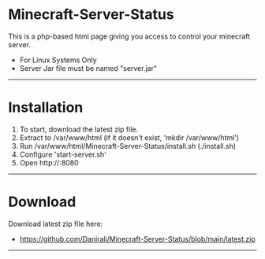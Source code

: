 # Minecraft-Server-Status
This is a php-based html page giving you access to control your minecraft server.

- For Linux Systems Only
- Server Jar file must be named "server.jar"
---------------------------------------------------------------------------------

# Installation
1) To start, download the latest zip file.
2) Extract to /var/www/html (if it doesn't exist, 'mkdir /var/www/html')
3) Run /var/www/html/Minecraft-Server-Status/install.sh (./install.sh)
4) Configure 'start-server.sh'
5) Open http://<youripaddress>:8080

---------------------------------------------------------------------------------

# Download

Download latest zip file here:
- https://github.com/Danirali/Minecraft-Server-Status/blob/main/latest.zip

---------------------------------------------------------------------------------
